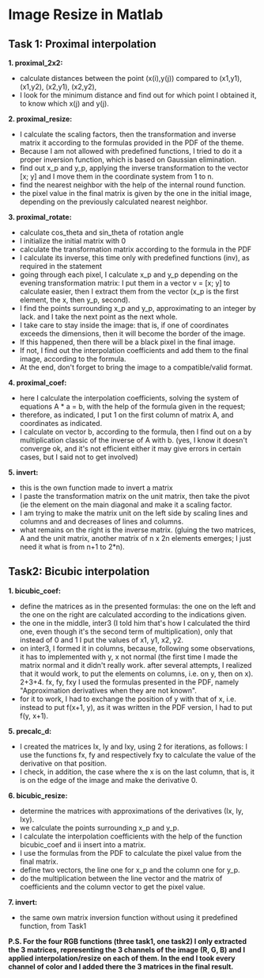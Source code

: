# Image Resize in Matlab

## Task 1: Proximal interpolation

**1. proximal_2x2:**
- calculate distances between the point (x(i),y(j)) compared to (x1,y1), (x1,y2), (x2,y1),
(x2,y2),
- I look for the minimum distance and find out for which point I obtained it,
to know which x(j) and y(j).

**2. proximal_resize:**

- I calculate the scaling factors, then the transformation and inverse matrix
it according to the formulas provided in the PDF of the theme.
- Because I am not allowed with predefined functions, I tried to do it
a proper inversion function, which is based on Gaussian elimination.
- find out x_p and y_p, applying the inverse transformation to the vector [x; y]
and I move them in the coordinate system from 1 to n.
- find the nearest neighbor with the help of the internal round function.
- the pixel value in the final matrix is given by the one in
the initial image, depending on the previously calculated nearest neighbor.

**3. proximal_rotate:**
- calculate cos_theta and sin_theta of rotation angle
- I initialize the initial matrix with 0
- calculate the transformation matrix according to the formula in the PDF
- I calculate its inverse, this time only with predefined functions (inv),
as required in the statement
- going through each pixel, I calculate x_p and y_p depending on the evening
transformation matrix: I put them in a vector v = [x; y] to calculate
easier, then I extract them from the vector (x_p is the first element, the x, then
y_p, second).
- I find the points surrounding x_p and y_p, approximating to an integer
by lack. and I take the next point as the next whole.
- I take care to stay inside the image: that is, if one of
coordinates exceeds the dimensions, then it will become the border of the image.
- If this happened, then there will be a black pixel in the final image.
- If not, I find out the interpolation coefficients and add them to the final image,
according to the formula.
- At the end, don't forget to bring the image to a compatible/valid format.

**4. proximal_coef:**
- here I calculate the interpolation coefficients, solving the system of equations A * a = b,
with the help of the formula given in the request;
- therefore, as indicated, I put 1 on the first column of matrix A,
and coordinates as indicated.
- I calculate on vector b, according to the formula, then I find out on a by multiplication
classic of the inverse of A with b. (yes, I know it doesn't converge ok, and it's not efficient either
it may give errors in certain cases, but I said not to get involved)

**5. invert:**
- this is the own function made to invert a matrix
- I paste the transformation matrix on the unit matrix, then take the pivot (ie
the element on the main diagonal and make it a scaling factor.
- I am trying to make the matrix unit on the left side by scaling lines and columns and
and decreases of lines and columns.
- what remains on the right is the inverse matrix. (gluing the two matrices, A
and the unit matrix, another matrix of n x 2n elements emerges; I just need it
what is from n+1 to 2*n).


## Task2: Bicubic interpolation

**1. bicubic_coef:**
- define the matrices as in the presented formulas: the one on the left and the one on the right are
calculated according to the indications given.
- the one in the middle, inter3 (I told him that's how I calculated the third one, even though it's the second term
of multiplication), only that instead of 0 and 1 I put the values of x1, y1, x2, y2.
- on inter3, I formed it in columns, because, following some observations, it has to
implemented with y, x not normal (the first time I made the matrix normal and it didn't really work.
after several attempts, I realized that it would work, to put the elements on columns,
i.e. on y, then on x).
2+3+4. fx, fy, fxy I used the formulas presented in the PDF, namely "Approximation
derivatives when they are not known".
- for it to work, I had to exchange the position of y with that of x, i.e. instead
to put f(x+1, y), as it was written in the PDF version, I had to put f(y, x+1).

**5. precalc_d:**
- I created the matrices Ix, Iy and Ixy, using 2 for iterations, as follows: I use the functions
fx, fy and respectively fxy to calculate the value of the derivative on that position.
- I check, in addition, the case where the x is on the last column, that is, it is on the edge
of the image and make the derivative 0.

**6. bicubic_resize:**
- determine the matrices with approximations of the derivatives (Ix, Iy, Ixy).
- we calculate the points surrounding x_p and y_p.
- I calculate the interpolation coefficients with the help of the function bicubic_coef and ii
insert into a matrix.
- I use the formulas from the PDF to calculate the pixel value from
the final matrix.
- define two vectors, the line one for x_p and the column one for y_p.
- do the multiplication between the line vector and the matrix of coefficients
and the column vector to get the pixel value.

**7. invert:**
- the same own matrix inversion function without using it
predefined function, from Task1

**P.S. For the four RGB functions (three task1, one task2) I only extracted the 3 matrices,
representing the 3 channels of the image (R, G, B) and I applied
interpolation/resize on each of them. In the end I took every channel of
color and I added there the 3 matrices in the final result.**
